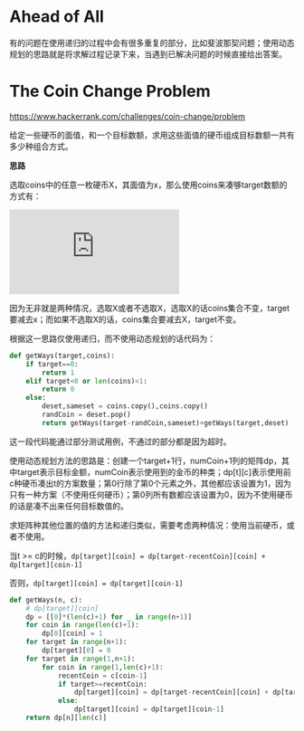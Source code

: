 # Ahead of All

有的问题在使用递归的过程中会有很多重复的部分，比如斐波那契问题；使用动态规划的思路就是将求解过程记录下来，当遇到已解决问题的时候直接给出答案。

# The Coin Change Problem

<https://www.hackerrank.com/challenges/coin-change/problem>

给定一些硬币的面值，和一个目标数额，求用这些面值的硬币组成目标数额一共有多少种组合方式。

**思路**

选取coins中的任意一枚硬币X，其面值为x，那么使用coins来凑够target数额的方式有：

![](https://latex.codecogs.com/gif.latex?F%28coins%2Ctarget%29%3DF%28coins-%7BX%7D%2Ctarget%29&plus;F%28coins%2Ctarget-x%29)

因为无非就是两种情况，选取X或者不选取X，选取X的话coins集合不变，target要减去x；而如果不选取X的话，coins集合要减去X，target不变。

根据这一思路仅使用递归，而不使用动态规划的话代码为：

```python
def getWays(target,coins):
    if target==0:
        return 1
    elif target<0 or len(coins)<1:
        return 0
    else:
        deset,sameset = coins.copy(),coins.copy()
        randCoin = deset.pop()
        return getWays(target-randCoin,sameset)+getWays(target,deset)
```

这一段代码能通过部分测试用例，不通过的部分都是因为超时。

使用动态规划方法的思路是：创建一个target+1行，numCoin+1列的矩阵dp，其中target表示目标金额，numCoin表示使用到的金币的种类；dp[t][c]表示使用前c种硬币凑出t的方案数量；第0行除了第0个元素之外，其他都应该设置为1，因为只有一种方案（不使用任何硬币）；第0列所有数都应该设置为0，因为不使用硬币的话是凑不出来任何目标数值的。

求矩阵种其他位置的值的方法和递归类似，需要考虑两种情况：使用当前硬币，或者不使用。

当t >= c的时候，`dp[target][coin] = dp[target-recentCoin][coin] + dp[target][coin-1]`

否则，`dp[target][coin] = dp[target][coin-1]`

```python
def getWays(n, c):
    # dp[target][coin]
    dp = [[0]*(len(c)+1) for _ in range(n+1)]
    for coin in range(len(c)+1):
        dp[0][coin] = 1
    for target in range(n+1):
        dp[target][0] = 0
    for target in range(1,n+1):
        for coin in range(1,len(c)+1):
            recentCoin = c[coin-1]
            if target>=recentCoin:
                dp[target][coin] = dp[target-recentCoin][coin] + dp[target][coin-1]
            else:
                dp[target][coin] = dp[target][coin-1]
    return dp[n][len(c)]
```
